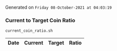 Generated on `Friday 08-October-2021 at 04:03:19`

### Current to Target Coin Ratio
`current_coin_ratio.sh`

Date|Current|Target|Ratio
---|---|---|---
